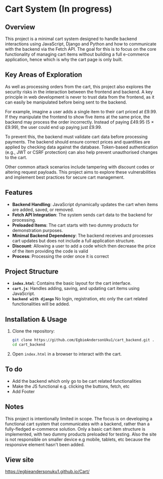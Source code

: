 # Cart System (In progress)

## Overview

This project is a minimal cart system designed to handle backend interactions using JavaScript, Django and Python and how to communicate with the backend via the Fetch API. The goal for this is to focus on the core functionality of managing cart items without building a full e-commerce application, hence which is why the cart page is only built.


## Key Areas of Exploration

As well as processing orders from the cart, this project also explores the security risks in the interaction between the frontend and backend. A key principle in web development is never to trust data from the frontend, as it can easily be manipulated before being sent to the backend.

For example, imagine a user adds a single item to their cart priced at £9.99. If they manipulate the frontend to show five items at the same price, the backend may process the order incorrectly. Instead of paying £49.95 (5 × £9.99), the user could end up paying just £9.99.

To prevent this, the backend must validate cart data before processing payments. The backend should ensure correct prices and quantities are applied by checking data against the database. Token-based authentication (e.g., JWT or CSRF protection) can also help prevent unauthorised changes to the cart.

Other common attack scenarios include tampering with discount codes or altering request payloads. This project aims to explore these vulnerabilities and implement best practices for secure cart management.


## Features

- **Backend Handling**: JavaScript dynamically updates the cart when items are added, saved, or removed.
- **Fetch API Integration**: The system sends cart data to the backend for processing.
- **Preloaded Items**: The cart starts with two dummy products for demonstration purposes.
- **Minimal Backend Dependency**: The backend receives and processes cart updates but does not include a full application structure.
- **Discount**: Allowing a user to add a code which then decrease the price of the item providing the code is valid
- **Process**: Processing the order once it is correct

## Project Structure

- **`index.html`**: Contains the basic layout for the cart interface.
- **`cart.js`**: Handles adding, saving, and updating cart items using JavaScript.
- **`backend with django`** No login, registration, etc only the cart related functionalities will be added.

## Installation & Usage

1. Clone the repository:
   ```sh
   git clone https://github.com/EgbieAndersonUku1/cart_backend.git .
   cd cart_backend
   ```
2. Open `index.html` in a browser to interact with the cart.


## To do
- Add the backend which only go to be cart related functionalities
- Make the JS functional e.g. clicking the buttons, fetch, etc
- Add Footer

## Notes

This project is intentionally limited in scope. The focus is on developing a functional cart system that communicates with a backend, rather than a fully-fledged e-commerce solution. Only a basic cart item structure is implemented, with two dummy products preloaded for testing. Also the site is not responsible on smaller device e.g mobile, tablets, etc because the responsive element hasn't been added.


## View site
https://egbieandersonuku1.github.io/Cart/